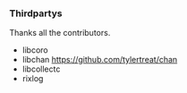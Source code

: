 

### Thirdpartys

Thanks all the contributors.

* libcoro 
* libchan https://github.com/tylertreat/chan
* libcollectc
* rixlog
